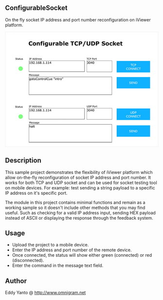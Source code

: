 ## ConfigurableSocket
On the fly socket IP address and port number reconfiguration on iViewer platform.

![ConfigurableSocket UI](screenshot.jpg "ConfigurableSocket UI")

## Description
This sample project demonstrates the flexibility of iViewer platform which allow on-the-fly reconfiguration of socket IP address and port number. It works for both TCP and UDP socket and can be used for socket testing tool on mobile devices. For example: test sending a string payload to a specific IP address on it's specific port.

The module in this project contains minimal functions and remain as a working sample so it doesn't include other methods that you may find useful. Such as checking for a valid IP address input, sending HEX payload instead of ASCII or displaying the response through the feedback system.

## Usage
- Upload the project to a mobile device.
- Enter the IP address and port number of the remote device.
- Once connected, the status will show either green (connected) or red (disconnected).
- Enter the command in the message text field.

## Author
Eddy Yanto @ http://www.omnigram.net